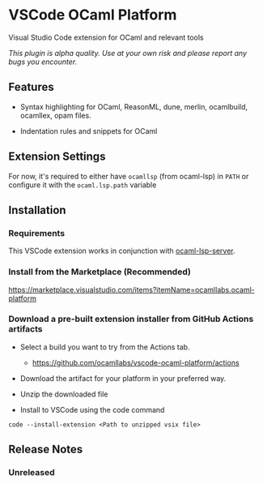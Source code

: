 # VSCode OCaml Platform

Visual Studio Code extension for OCaml and relevant tools

_This plugin is alpha quality. Use at your own risk and please report any bugs
you encounter._

## Features

- Syntax highlighting for OCaml, ReasonML, dune, merlin, ocamlbuild, ocamllex,
  opam files.

- Indentation rules and snippets for OCaml

## Extension Settings

For now, it's required to either have `ocamllsp` (from ocaml-lsp) in `PATH` or
configure it with the `ocaml.lsp.path` variable

## Installation

### Requirements

This VSCode extension works in conjunction with
[ocaml-lsp-server](https://github.com/ocaml/ocaml-lsp).

### Install from the Marketplace (Recommended)

<https://marketplace.visualstudio.com/items?itemName=ocamllabs.ocaml-platform>

### Download a pre-built extension installer from GitHub Actions artifacts

- Select a build you want to try from the Actions tab.

  - <https://github.com/ocamllabs/vscode-ocaml-platform/actions>

- Download the artifact for your platform in your preferred way.

- Unzip the downloaded file

- Install to VSCode using the code command

```
code --install-extension <Path to unzipped vsix file>
```

## Release Notes

### Unreleased
